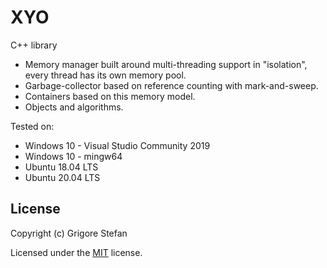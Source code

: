 # XYO

C++ library
- Memory manager built around multi-threading support in "isolation", every thread has its own
memory pool.
- Garbage-collector based on reference counting with mark-and-sweep.
- Containers based on this memory model.
- Objects and algorithms.

Tested on:
- Windows 10 - Visual Studio Community 2019
- Windows 10 - mingw64
- Ubuntu 18.04 LTS
- Ubuntu 20.04 LTS

## License

Copyright (c) Grigore Stefan

Licensed under the [MIT](LICENSE) license.
